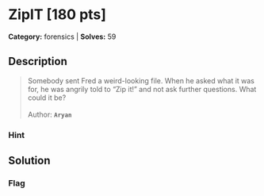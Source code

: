 # ZipIT [180 pts]

**Category:** forensics
| **Solves:** 59

## Description
>Somebody sent Fred a weird-looking file. When he asked what it was for, he was angrily told to “Zip it!” and not ask further questions. What could it be?<br><br>Author: **```Aryan```**

### Hint
 
## Solution

### Flag

